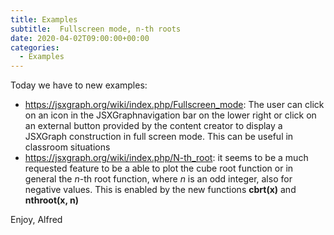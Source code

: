 ```yaml
---
title: Examples
subtitle:  Fullscreen mode, n-th roots
date: 2020-04-02T09:00:00+00:00
categories:
  - Examples
---
```


Today we have to new examples:

* <https://jsxgraph.org/wiki/index.php/Fullscreen_mode>: The user can click on an icon in the JSXGraphnavigation bar on the lower right or click on an external button provided by the content creator to display a JSXGraph construction in full screen mode. This can be useful in classroom situations
* <https://jsxgraph.org/wiki/index.php/N-th_root>: it seems to be a much requested feature to be a able to plot the cube root function or in general the *n*-th root function, where *n* is an odd integer, also for negative values. This is enabled by the new functions __cbrt(x)__ and __nthroot(x, n)__

Enjoy, 
Alfred


